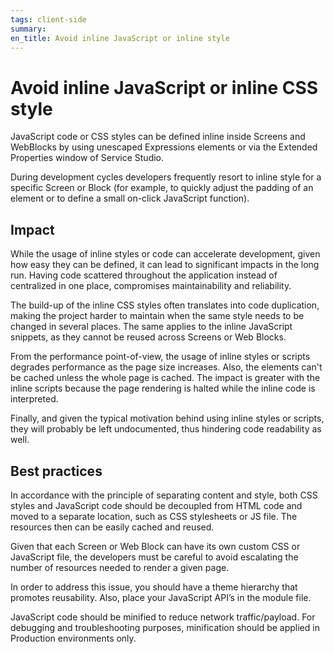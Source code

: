 ```yaml
---
tags: client-side
summary: 
en_title: Avoid inline JavaScript or inline style
---
```



# Avoid inline JavaScript or inline CSS style

JavaScript code or CSS styles can be defined inline inside Screens and WebBlocks by using unescaped Expressions elements or via the Extended Properties window of Service Studio.

During development cycles developers frequently resort to inline style for a specific Screen or Block (for example, to quickly adjust the padding of an element or to define a small on-click JavaScript function).

## Impact

While the usage of inline styles or code can accelerate development, given how easy they can be defined, it can lead to significant impacts in the long run. Having code scattered throughout the application instead of centralized in one place, compromises maintainability and reliability.

The build-up of the inline CSS styles often translates into code duplication, making the project harder to maintain when the same style needs to be changed in several places. The same applies to the inline JavaScript snippets, as they cannot be reused across Screens or Web Blocks.

From the performance point-of-view, the usage of inline styles or scripts degrades performance as the page size increases. Also, the elements can't be cached unless the whole page is cached. The impact is greater with the inline scripts because the page rendering is halted while the inline code is interpreted.

Finally, and given the typical motivation behind using inline styles or scripts, they will probably be left undocumented, thus hindering code readability as well.

## Best practices

In accordance with the principle of separating content and style, both CSS styles and JavaScript code should be decoupled from HTML code and moved to a separate location, such as CSS stylesheets or JS file. The resources then can be easily cached and reused.

Given that each Screen or Web Block can have its own custom CSS or JavaScript file, the developers must be careful to avoid escalating the number of resources needed to render a given page.

In order to address this issue, you should have a theme hierarchy that promotes reusability. Also, place your JavaScript API’s in the module file.

JavaScript code should be minified to reduce network traffic/payload. For debugging and troubleshooting purposes, minification should be applied in Production environments only.
